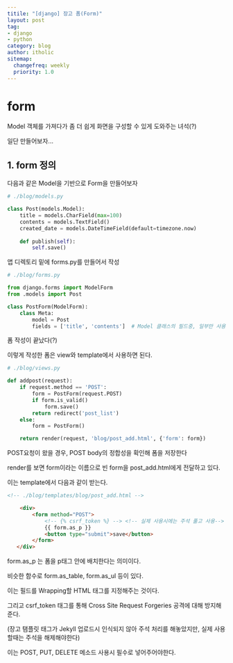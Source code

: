 ```yaml
---
titile: "[django] 장고 폼(Form)"
layout: post
tag:
- django
- python
category: blog
author: itholic
sitemap:
  changefreq: weekly
  priority: 1.0
---
```


# form

Model 객체를 가져다가 좀 더 쉽게 화면을 구성할 수 있게 도와주는 녀석(?) 

일단 만들어보자...


## 1. form 정의

다음과 같은 Model을 기반으로 Form을 만들어보자

```python
# ./blog/models.py

class Post(models.Model):
    title = models.CharField(max=100)
    contents = models.TextField()
    created_date = models.DateTimeField(default=timezone.now)
    
    def publish(self):
        self.save()
```

앱 디렉토리 밑에 forms.py를 만들어서 작성

```python
# ./blog/forms.py

from django.forms import ModelForm
from .models import Post

class PostForm(ModelForm):
    class Meta:
        model = Post
        fields = ['title', 'contents']  # Model 클래스의 필드중, 일부만 사용하고자 할 때
```

폼 작성이 끝났다(?)

이렇게 작성한 폼은 view와 template에서 사용하면 된다.

```python
# ./blog/views.py

def addpost(request):
    if request.method == 'POST':
        form = PostForm(request.POST)
        if form.is_valid()
            form.save()
        return redirect('post_list')
    else:
        form = PostForm()

    return render(request, 'blog/post_add.html', {'form': form})
```

POST요청이 왔을 경우, POST body의 정합성을 확인해 폼을 저장한다

render를 보면 form이라는 이름으로 빈 form을 post_add.html에게 전달하고 있다.

이는 template에서 다음과 같이 받는다.


```html
<!-- ./blog/templates/blog/post_add.html -->

    <div>
        <form method="POST">
            <!-- {% csrf_token %} --> <!-- 실제 사용시에는 주석 풀고 사용-->
            {{ form.as_p }}
            <button type="submit">save</button>
        </form>
   </div>
```


form.as_p 는 폼을 p태그 안에 배치한다는 의미이다.

비슷한 함수로 form.as_table, form.as_ul 등이 있다.

이는 필드를 Wrapping할 HTML 태그를 지정해주는 것이다.

그리고 csrf_token 태그를 통해 Cross Site Request Forgeries 공격에 대해 방지해준다.

(장고 탬플릿 태그가 Jekyll 업로드시 인식되지 않아 주석 처리를 해놓았지만, 실제 사용할때는 주석을 해제해야한다)

이는 POST, PUT, DELETE 메소드 사용시 필수로 넣어주어야한다.


